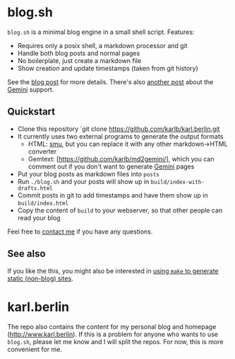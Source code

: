 # blog.sh

`blog.sh` is a minimal blog engine in a small shell script. Features:

* Requires only a posix shell, a markdown processor and git
* Handle both blog posts and normal pages
* No boilerplate, just create a markdown file
* Show creation and update timestamps (taken from git history)

See the [blog post](http://www.karl.berlin/blog.html) for more details. There's also [another post](https://www.karl.berlin/gemini-blog.html) about the [Gemini](https://geminiquickst.art/) support.

## Quickstart

* Clone this repository `git clone https://github.com/karlb/karl.berlin.git
* It currently uses two external programs to generate the output formats
	* HTML: [smu](https://github.com/karlb/smu), but you can replace it with any other markdown->HTML converter
	* Gemtext: [https://github.com/karlb/md2gemini/], which you can comment out if you don't want to generate [Gemini](https://geminiquickst.art/) pages
* Put your blog posts as markdown files into `posts`
* Run `./blog.sh` and your posts will show up in `build/index-with-drafts.html`
* Commit posts in git to add timestamps and have them show up in `build/index.html`
* Copy the content of `build` to your webserver, so that other people can read your blog

Feel free to [contact me](karl@karl.berlin) if you have any questions.

## See also

If you like the this, you might also be interested in [using `make` to generate static (non-blog) sites](https://www.karl.berlin/static-site.html).

# karl.berlin

The repo also contains the content for my personal blog and homepage (http://www.karl.berlin). If this is a problem for anyone who wants to use `blog.sh`, please let me know and I will split the repos. For now, this is more convenient for me.
